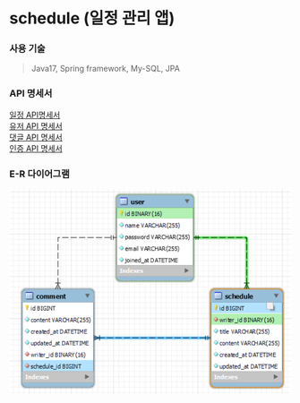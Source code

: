 # schedule (일정 관리 앱)

### 사용 기술
> Java17, Spring framework, My-SQL, JPA

### API 명세서

[일정 API명세서](docs/ScheduleApi.md)<br>
[유저 API 명세서](docs/UserApi.md)<br>
[댓글 API 명세서](docs/CommentApi.md)<br>
[인증 API 명세서](docs/AuthApi.md)


### E-R 다이어그램

![erd-image](docs/images/erdImage/erdImage.png)